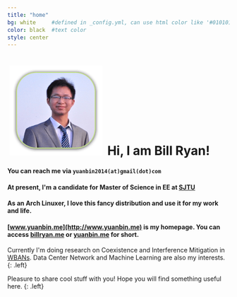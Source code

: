 ```yaml
---
title: "home"
bg: white     #defined in _config.yml, can use html color like '#010101'
color: black  #text color
style: center
---
```


<h1><img src="/img/avatar.png" style="padding:0 5px;" />
  <span class="inlineblock">Hi, I am Bill Ryan!</span>
</h1>

#### <i class="fa fa-envelope"></i> You can reach me via `yuanbin2014(at)gmail(dot)com`

#### <i class="fa fa-graduation-cap"></i> At present, I'm a candidate for Master of Science in EE at [SJTU](http://en.sjtu.edu.cn/)

#### <i class="fa fa-linux"></i> As an **Arch Linuxer**, I love this fancy distribution and use it for my work and life.

#### <i class="fa fa-home"></i> [www.yuanbin.me](http://www.yuanbin.me) is my homepage. You can access [billryan.me](http://www.billryan.me) or [yuanbin.me](http://www.billryan.me) for short.  

Currently I'm doing research on Coexistence and Interference Mitigation in [WBANs](http://en.wikipedia.org/wiki/Body_area_network). Data Center Network and Machine Learning are also my interests.   
{: .left}

Pleasure to share cool stuff with you! Hope you will find something useful here.
{: .left}
